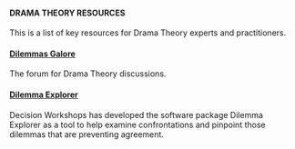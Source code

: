 #### DRAMA THEORY RESOURCES

This is a list of key resources for Drama Theory experts and practitioners.  

#### [Dilemmas Galore](http://www.dilemmasgalore.com/)

The forum for Drama Theory discussions.

#### [Dilemma Explorer](http://www.decisionworkshops.com/dilemma-explorer/4581290653)

Decision Workshops has developed the software package Dilemma Explorer
as a tool to help examine confrontations and pinpoint those dilemmas
that are preventing agreement.
